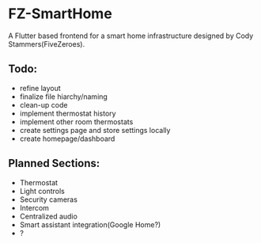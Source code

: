 
# FZ-SmartHome

  

A Flutter based frontend for a smart home infrastructure designed by Cody Stammers(FiveZeroes).

  

## Todo:

 - refine layout
 - finalize file hiarchy/naming
 - clean-up code
 - implement thermostat history
 - implement other room thermostats
 - create settings page and store settings locally
 - create homepage/dashboard
 ## Planned Sections:
 
 - Thermostat
 - Light controls
 - Security cameras
 - Intercom
 - Centralized audio
 - Smart assistant integration(Google Home?)
 - ?
